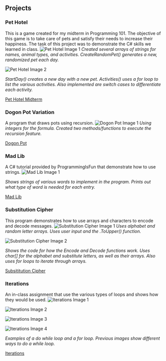 ## Projects
### Pet Hotel
This is a game created for my midterm in Programming 101. The objective of this game is to take care of pets and satisfy their needs to increase their happiness. The task of this project was to demonstrate the C# skills we learned in class.
![Pet Hotel Image 1](https://github.com/frestani/frestani.github.io/blob/PROG101-Projects/GitHub%20Portfolio%20Screenshots%20PROG101/PetHotel_1.jpg "Pet Hotel Image 1")
*Created several arrays of strings for names, animal types, and activities. CreateRandomPet() generates a new, randomized pet each day.*

![Pet Hotel Image 2](https://github.com/frestani/frestani.github.io/blob/PROG101-Projects/GitHub%20Portfolio%20Screenshots%20PROG101/PetHotel_2.jpg "Pet Hotel Image 2")

*StartDay() creates a new day with a new pet. Activities() uses a for loop to list the various activities. Also implemented are switch cases to differentiate each activity.*

[Pet Hotel Midterm](https://github.com/frestani/frestani.github.io/blob/Pet-Hotel/PetHotel.zip)


### Dogon Pot Variation
A program that draws pots using recursion.
![Dogon Pot Image 1](https://github.com/frestani/frestani.github.io/blob/PROG101-Projects/GitHub%20Portfolio%20Screenshots%20PROG101/DogonPot_1.jpg "Dogon Pot Image 1")
*Using integers for the formula. Created two methods/functions to execute the recursion feature.*

[Dogon Pot](https://github.com/frestani/frestani.github.io/blob/PROG101-Projects/DogonPotVariation.zip)

### Mad Lib
A C# tutorial provided by ProgrammingIsFun that demonstrate how to use strings.
![Mad Lib Image 1](https://github.com/frestani/frestani.github.io/blob/PROG101-Projects/GitHub%20Portfolio%20Screenshots%20PROG101/MadLib_1.jpg "Mad Lib Image 1")

*Shows strings of various words to implement in the program. Prints out what type of word is needed for each entry.*

[Mad Lib](https://github.com/frestani/frestani.github.io/blob/PROG101-Projects/MadLib_ProgrammingIsFun.zip)

### Substitution Cipher
This program demonstrates how to use arrays and characters to encode and decode messages.
![Substitution Cipher Image 1](https://github.com/frestani/frestani.github.io/blob/PROG101-Projects/GitHub%20Portfolio%20Screenshots%20PROG101/Substitution2022_1.jpg  "Substitution Cipher Image 1")
*Uses alphabet and random letter arrays. Uses user input and the .ToUpper() function.*

![Substitution Cipher Image 2](https://github.com/frestani/frestani.github.io/blob/PROG101-Projects/GitHub%20Portfolio%20Screenshots%20PROG101/Substitution2022_2.jpg "Substitution Cipher Image 2")

*Shows the code for how the Encode and Decode functions work. Uses char[] for the alphabet and substitute letters, as well as their arrays. Also uses for loops to iterate through arrays.*

[Subsititution Cipher](https://github.com/frestani/frestani.github.io/blob/PROG101-Projects/SubstitutionCipherFall2022.zip)

### Iterations
An in-class assignment that use the various types of loops and shows how they would be used.
![Iterations Image 1](https://github.com/frestani/frestani.github.io/blob/PROG101-Projects/GitHub%20Portfolio%20Screenshots%20PROG101/Iterations_1.jpg "Iterations Image 1")

![Iterations Image 2](https://github.com/frestani/frestani.github.io/blob/PROG101-Projects/GitHub%20Portfolio%20Screenshots%20PROG101/Iterations_2.jpg "Iterations Image 2")

![Iterations Image 3](https://github.com/frestani/frestani.github.io/blob/PROG101-Projects/GitHub%20Portfolio%20Screenshots%20PROG101/Iterations_3.jpg "Iterations Image 3")

![Iterations Image 4](https://github.com/frestani/frestani.github.io/blob/PROG101-Projects/GitHub%20Portfolio%20Screenshots%20PROG101/Iterations_4.jpg "Iterations Image 4")

*Examples of a do while loop and a for loop. Previous images show different ways to do a while loop.*



[Iterations](https://github.com/frestani/frestani.github.io/blob/PROG101-Projects/Iterations.zip)
